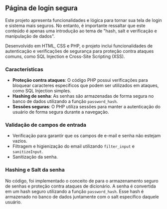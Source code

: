 ## Página de login segura

Este projeto apresenta funcionalidades e lógica para tornar sua tela de login e sistema mais seguros. No entanto, é importante ressaltar que este conteúdo é apenas uma introdução ao tema de "hash, salt e verificação e manipulação de dados".

Desenvolvido em HTML, CSS e PHP, o projeto inclui funcionalidades de autenticação e verificações de segurança para proteção contra ataques comuns, como SQL Injection e Cross-Site Scripting (XSS).

### Características

- **Proteção contra ataques**: O código PHP possui verificações para bloquear caracteres específicos que podem ser utilizados em ataques, como SQL Injection simples.
- **Hashing de senha**: As senhas são armazenadas de forma segura no banco de dados utilizando a função `password_hash`.
- **Sessões seguras**: O PHP utiliza sessões para manter a autenticação do usuário de forma segura durante a navegação.

### Validação de campos de entrada

- Verificação para garantir que os campos de e-mail e senha não estejam vazios.
- Filtragem e higienização do email utilizando `filter_input` e `sanitizeInput`.
- Sanitização da senha.

### Hashing e Salt da senha

No código, foi implementado o conceito de <salt> para o armazenamento seguro de senhas e proteção contra ataques de dicionário. A senha é convertida em um hash seguro utilizando a função `password_hash`. Esse hash é armazenado no banco de dados juntamente com o salt específico daquele usuário.
